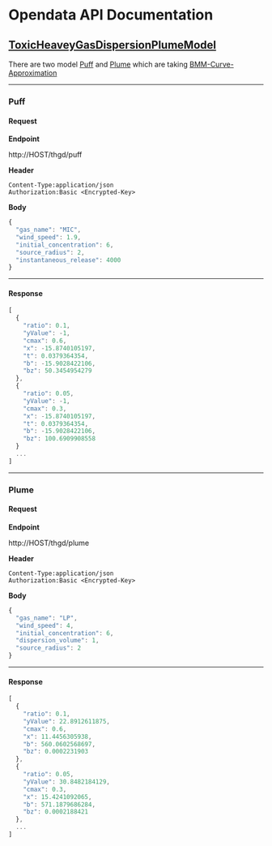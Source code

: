 # Opendata API Documentation


## [ToxicHeaveyGasDispersionPlumeModel](https://github.com/paradigmC/opendata-falcon-app/tree/master/app/resources/toxic_heavy_gas_dispersion)

There are two model [Puff](https://github.com/paradigmC/opendata-falcon-app/blob/master/app/resources/toxic_heavy_gas_dispersion/toxicHeavyGasDispersionPuffModel.py) and [Plume](https://github.com/paradigmC/opendata-falcon-app/blob/master/app/resources/toxic_heavy_gas_dispersion/toxicHeavyGasDispersionPlumeModel.py) which are taking [BMM-Curve-Approximation](https://github.com/paradigmC/opendata-falcon-app/blob/master/app/resources/toxic_heavy_gas_dispersion/bmmCurveApproximation.py)

------
### Puff

#### Request

**Endpoint**

http://HOST/thgd/puff

**Header**

```
Content-Type:application/json
Authorization:Basic <Encrypted-Key>
```

**Body**

```javascript
{
  "gas_name": "MIC",
  "wind_speed": 1.9,
  "initial_concentration": 6,
  "source_radius": 2,
  "instantaneous_release": 4000
}
```

------

#### Response

```javascript
[
  {
    "ratio": 0.1,
    "yValue": -1,
    "cmax": 0.6,
    "x": -15.8740105197,
    "t": 0.0379364354,
    "b": -15.9028422106,
    "bz": 50.3454954279
  },
  {
    "ratio": 0.05,
    "yValue": -1,
    "cmax": 0.3,
    "x": -15.8740105197,
    "t": 0.0379364354,
    "b": -15.9028422106,
    "bz": 100.6909908558
  }
  ...
]
```


------
### Plume

#### Request

**Endpoint**

http://HOST/thgd/plume

**Header**

```
Content-Type:application/json
Authorization:Basic <Encrypted-Key>
```

**Body**

```javascript
{
  "gas_name": "LP",
  "wind_speed": 4,
  "initial_concentration": 6,
  "dispersion_volume": 1,
  "source_radius": 2
}
```
------

#### Response

```javascript
[
  {
    "ratio": 0.1,
    "yValue": 22.8912611875,
    "cmax": 0.6,
    "x": 11.4456305938,
    "b": 560.0602568697,
    "bz": 0.0002231903
  },
  {
    "ratio": 0.05,
    "yValue": 30.8482184129,
    "cmax": 0.3,
    "x": 15.4241092065,
    "b": 571.1879686284,
    "bz": 0.0002188421
  },
  ...
]
```
